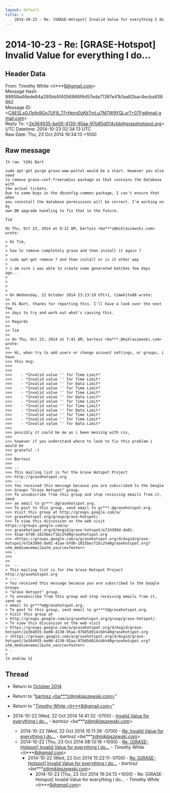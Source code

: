 ```yaml
---
layout: default
title: >
    2014-10-23 - Re: [GRASE-Hotspot] Invalid Value for everything I do...
---
```


# 2014-10-23 - Re: [GRASE-Hotspot] Invalid Value for everything I do...

## Header Data

From: Timothy White \<ti***8@gmail.com\><br>
Message Hash: 89959a46ede84a290bb5f4056966f6d57eda71397e41b1aa82bac4ecba938862<br>
Message ID: \<CAESLx0J1pfn9Go7UF8_TFrHpro0zKkTmLu7M7W9YQLurT+07Fg@mail.gmail.com\><br>
Reply To: \<2e364935-be00-4130-95aa-97b85d014cbb@grasehotspot.org\><br>
UTC Datetime: 2014-10-23 02:34:13 UTC<br>
Raw Date: Thu, 23 Oct 2014 19:34:13 +1000<br>

## Raw message

```
{% raw  %}Hi Bart

sudo apt-get purge grase-www-portal would be a start. However you also need
to remove grase-conf-freeradius package as that contains the database with
the actual tickets.
Due to some bugs in the dbconfig-common package, I can't ensure that when
you reinstall the database permissions will be correct. I'm working on my
own DB upgrade handling to fix that in the future.

Tim

On Thu, Oct 23, 2014 at 8:22 AM, bartosz <ba***z@miklaszewski.com> wrote:

> Hi Tim,
>
> how to remove completely grase and then install it again ?
>
> sudo apt-get remove ? and than install or is it other way
>
> i am sure i was able to create some generated batches few days ago...
>
>
>
>
> On Wednesday, 22 October 2014 23:13:19 UTC+1, timwhite88 wrote:
>>
>> Hi Bart, thanks for reporting this. I'll have a look over the next few
>> days to try and work out what's causing this.
>>
>> Regards
>>
>> Tim
>>
>> On Thu, Oct 23, 2014 at 7:41 AM, bartosz <ba***.@miklaszewski.com> wrote:
>>
>>> Hi, when try to add users or change account settings, or groups, i have
>>> this msg:
>>>
>>>
>>>    - *Invalid value '' for Time Limit*
>>>    - *Invalid value '' for Time Limit*
>>>    - *Invalid value '' for Data Limit*
>>>    - *Invalid value '' for Time Limit*
>>>    - *Invalid value '' for Time Limit*
>>>    - *Invalid value '' for Data Limit*
>>>    - *Invalid value '' for Time Limit*
>>>    - *Invalid value '' for Time Limit*
>>>    - *Invalid value '' for Data Limit*
>>>    - *Invalid value '' for Time Limit*
>>>    - *Invalid value '' for Time Limit*
>>>    - *Invalid value '' for Data Limit*
>>>
>>> possibly it could be me as i been messing with css,
>>>
>>> however if you understand where to look to fix this problem i would be
>>> grateful :)
>>>
>>> Bartosz
>>>
>>> --
>>> This mailing list is for the Grase Hotspot Project
>>> http://grasehotspot.org
>>> ---
>>> You received this message because you are subscribed to the Google
>>> Groups "Grase Hotspot" group.
>>> To unsubscribe from this group and stop receiving emails from it, send
>>> an email to gr***.@grasehotspot.org.
>>> To post to this group, send email to gr***.@grasehotspot.org.
>>> Visit this group at http://groups.google.com/a/
>>> grasehotspot.org/group/grase-hotspot/.
>>> To view this discussion on the web visit https://groups.google.com/a/
>>> grasehotspot.org/d/msgid/grase-hotspot/e724399d-de01-
>>> 41ae-bfd0-1815becf1bc2%40grasehotspot.org
>>> <https://groups.google.com/a/grasehotspot.org/d/msgid/grase-hotspot/e724399d-de01-41ae-bfd0-1815becf1bc2%40grasehotspot.org?utm_medium=email&utm_source=footer>
>>> .
>>>
>>
>>  --
> This mailing list is for the Grase Hotspot Project http://grasehotspot.org
> ---
> You received this message because you are subscribed to the Google Groups
> "Grase Hotspot" group.
> To unsubscribe from this group and stop receiving emails from it, send an
> email to gr***e@grasehotspot.org.
> To post to this group, send email to gr***t@grasehotspot.org.
> Visit this group at
> http://groups.google.com/a/grasehotspot.org/group/grase-hotspot/.
> To view this discussion on the web visit
> https://groups.google.com/a/grasehotspot.org/d/msgid/grase-hotspot/2e364935-be00-4130-95aa-97b85d014cbb%40grasehotspot.org
> <https://groups.google.com/a/grasehotspot.org/d/msgid/grase-hotspot/2e364935-be00-4130-95aa-97b85d014cbb%40grasehotspot.org?utm_medium=email&utm_source=footer>
> .
>
{% endraw %}
```

## Thread

+ Return to [October 2014](/archive/2014/10)

+ Return to "[bartosz <ba***z<span>@</span>miklaszewski.com>](/authors/ba___z_at_miklaszewski_com)"
+ Return to "[Timothy White <ti***8<span>@</span>gmail.com>](/authors/ti___8_at_gmail_com)"

+ 2014-10-22 (Wed, 22 Oct 2014 14:41:32 -0700) - [Invalid Value for everything I do...](/archive/2014/10/667ddf0e92f035b72d592cc96c9a92a4a0b1d48791449b760eee2d70f7cb249c) - _bartosz \<ba***z@miklaszewski.com\>_
  + 2014-10-22 (Wed, 22 Oct 2014 15:11:36 -0700) - [Re: Invalid Value for everything I do...](/archive/2014/10/ba6caaee3e41b76aa63e4c5fae01e98c24a7b5947f4a072a6499ce15db7e6c8a) - _bartosz \<ba***z@miklaszewski.com\>_
  + 2014-10-22 (Thu, 23 Oct 2014 08:13:18 +1000) - [Re: [GRASE-Hotspot] Invalid Value for everything I do...](/archive/2014/10/ef037bcfc3cc32c9564751cc3e56026f50ae55ed285f947e71a059e1a0f80e60) - _Timothy White \<ti***8@gmail.com\>_
    + 2014-10-22 (Wed, 22 Oct 2014 15:22:11 -0700) - [Re: [GRASE-Hotspot] Invalid Value for everything I do...](/archive/2014/10/3e610ee62433a07cd6671441ebf8a4ac91fa748e86e4eec4de3911e8207d1b28) - _bartosz \<ba***z@miklaszewski.com\>_
      + 2014-10-23 (Thu, 23 Oct 2014 19:34:13 +1000) - Re: [GRASE-Hotspot] Invalid Value for everything I do... - _Timothy White \<ti***8@gmail.com\>_


